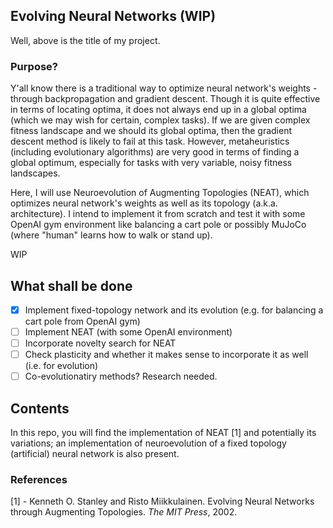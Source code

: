 ## Evolving Neural Networks (WIP)

Well, above is the title of my project.

### Purpose?

Y'all know there is a traditional way to optimize neural network's weights - through backpropagation and gradient descent. Though it is quite effective in terms of locating optima, it does not always end up in a global optima (which we may wish for certain, complex tasks). If we are given complex fitness landscape and we should its global optima, then the gradient descent method is likely to fail at this task. However, metaheuristics (including evolutionary algorithms) are very good in terms of finding a global optimum, especially for tasks with very variable, noisy fitness landscapes. 

Here, I will use Neuroevolution of Augmenting Topologies (NEAT), which optimizes neural network's weights as well as its topology (a.k.a. architecture). I intend to implement it from scratch and test it with some OpenAI gym environment like balancing a cart pole or possibly MuJoCo (where "human" learns how to walk or stand up).

WIP

## What shall be done

- [x] Implement fixed-topology network and its evolution (e.g. for balancing a cart pole from OpenAI gym)
- [ ] Implement NEAT (with some OpenAI environment)
- [ ] Incorporate novelty search for NEAT
- [ ] Check plasticity and whether it makes sense to incorporate it as well (i.e. for evolution)
- [ ] Co-evolutionatiry methods? Research needed.

## Contents

In this repo, you will find the implementation of NEAT [1] and potentially its variations; an implementation of neuroevolution of a fixed topology (artificial) neural network is also present.

### References

[1] - Kenneth O. Stanley and Risto Miikkulainen. Evolving Neural Networks through Augmenting Topologies. *The MIT Press*, 2002.
